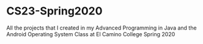 # CS23-Spring2020
All the projects that I created in my Advanced Programming in Java and the Android Operating System Class at El Camino College Spring 2020

